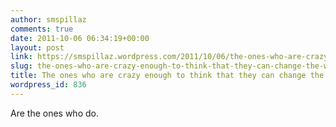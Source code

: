 ```yaml
---
author: smspillaz
comments: true
date: 2011-10-06 06:34:19+00:00
layout: post
link: https://smspillaz.wordpress.com/2011/10/06/the-ones-who-are-crazy-enough-to-think-that-they-can-change-the-world/
slug: the-ones-who-are-crazy-enough-to-think-that-they-can-change-the-world
title: The ones who are crazy enough to think that they can change the world
wordpress_id: 836
---
```


Are the ones who do.
